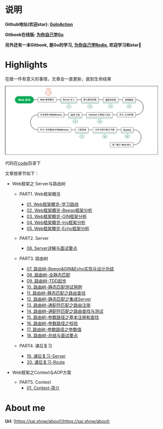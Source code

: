 # 说明

**Github地址(欢迎star): [GoInAction](https://github.com/step-by-step-wiki/GoInAction)**

**Gitbook在线版: [为你自己学Go](https://go.step-by-step.wiki)**

**另外还有一本Gitbook, 是Go的学习, [为你自己学Redis](https://redis.step-by-step.wiki), 欢迎学习和star🌟**

# Highlights

在做一件有意义的事情，文章会一直更新，直到生命结束

![Web框架概览](./img/Web框架之%20Server与路由树%20/1.Web框架概览-学习路线/Web框架概览.png)

代码在[code](code)目录下

文章按章节如下：

-  Web框架之 Server与路由树 
	- PART1. Web框架概览
		- [01. Web框架概览-学习路线](./PART1.%20Web框架概览/01.%20Web框架概览-学习路线.md)
		- [02. Web框架概览-Beego框架分析](./PART1.%20Web框架概览/2.%20Web框架概览-Beego框架分析.md)
		- [03. Web框架概览-GIN框架分析](./PART1.%20Web框架概览/3.%20Web框架概览-GIN框架分析.md)
		- [04. Web框架概览-Iris框架分析](./PART1.%20Web框架概览/4.%20Web框架概览-Iris框架分析.md)
		- [05. Web框架概览-Echo框架分析](./PART1.%20Web框架概览/5.%20Web框架概览-Echo框架分析.md)

	- PART2. Server
		- [06. Server详解与面试要点](./PART2.%20Server/6.%20Server详解与面试要点.md)
		
	- PART3. 路由树
		- [07. 路由树-Beego&GIN&Echo实现与设计总结](./PART3.%20路由树/7.%20路由树-Beego&GIN&Echo实现与设计总结.md)
		- [08. 路由树-全静态匹配](./PART3.%20路由树/8.%20路由树-全静态匹配.md)
		- [09. 路由树-TDD起步](./PART3.%20路由树/9.%20路由树-TDD起步.md)
		- [10. 路由树-静态匹配测试用例](./PART3.%20路由树/10.%20路由树-静态匹配测试用例.md)
		- [11. 路由树-静态匹配之路由查找](./PART3.%20路由树/11.%20路由树-静态匹配之路由查找.md)
		- [12. 路由树-静态匹配之集成Server](./PART3.%20路由树/12.%20路由树-静态匹配之集成Server.md)
		- [13. 路由树-通配符匹配之路由注册](./PART3.%20路由树/13.%20路由树-通配符匹配之路由注册.md)
		- [14. 路由树-通配符匹配之路由查找与测试](./PART3.%20路由树/14.%20路由树-通配符匹配之路由查找与测试.md)
		- [15. 路由树-参数路径之基本注册和查找](./PART3.%20路由树/15.%20路由树-参数路径之基本注册和查找.md)
		- [16. 路由树-参数路径之校验](./PART3.%20路由树/16.%20路由树-参数路径之校验.md)
		- [17. 路由树-参数路径之参数值](./PART3.%20路由树/17.%20路由树-参数路径之参数值.md)
		- [18. 路由树-总结与面试要点](./PART3.%20路由树/18.%20路由树-总结与面试要点.md)

	- PART4. 课后复习
		- [19. 课后复习-Server](./PART4.%20课后复习/server/19.%20课后复习-Server.md)
		- [20. 课后复习-Route](./PART4.%20课后复习/route/20.%20课后复习-Route.md)

-  Web框架之Context与AOP方案
	- PART5. Context
		- [01. Context-简介](./PART5.%20Context/1.%20Context-简介.md)

# About me
**Url**: [https://sai.show/about](https://sai.show/about)

	